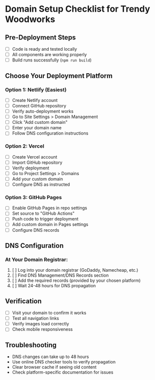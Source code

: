 # Domain Setup Checklist for Trendy Woodworks

## Pre-Deployment Steps
- [ ] Code is ready and tested locally
- [ ] All components are working properly
- [ ] Build runs successfully (`npm run build`)

## Choose Your Deployment Platform

### Option 1: Netlify (Easiest)
- [ ] Create Netlify account
- [ ] Connect GitHub repository
- [ ] Verify auto-deployment works
- [ ] Go to Site Settings > Domain Management
- [ ] Click "Add custom domain"
- [ ] Enter your domain name
- [ ] Follow DNS configuration instructions

### Option 2: Vercel
- [ ] Create Vercel account
- [ ] Import GitHub repository
- [ ] Verify deployment
- [ ] Go to Project Settings > Domains
- [ ] Add your custom domain
- [ ] Configure DNS as instructed

### Option 3: GitHub Pages
- [ ] Enable GitHub Pages in repo settings
- [ ] Set source to "GitHub Actions"
- [ ] Push code to trigger deployment
- [ ] Add custom domain in Pages settings
- [ ] Configure DNS records

## DNS Configuration

### At Your Domain Registrar:
1. [ ] Log into your domain registrar (GoDaddy, Namecheap, etc.)
2. [ ] Find DNS Management/DNS Records section
3. [ ] Add the required records (provided by your chosen platform)
4. [ ] Wait 24-48 hours for DNS propagation

## Verification
- [ ] Visit your domain to confirm it works
- [ ] Test all navigation links
- [ ] Verify images load correctly
- [ ] Check mobile responsiveness

## Troubleshooting
- DNS changes can take up to 48 hours
- Use online DNS checker tools to verify propagation
- Clear browser cache if seeing old content
- Check platform-specific documentation for issues
